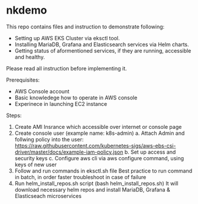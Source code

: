 # nkdemo
This repo contains files and instruction to demonstrate following:
- Setting up AWS EKS Cluster via eksctl tool.
- Installing MariaDB, Grafana and Elasticsearch services via Helm charts.
- Getting status of aformentioned services, if they are running, accessible and healthy.

Please read all instruction before implementing it.

Prerequisites:

- AWS Console account
- Basic knowledege how to operate in AWS console
- Experinece in launching EC2 instance

Steps:

1. Create AMI Insrance which accessible over internet or console page
2. Create console user (example name: k8s-admin)
    a. Attach Admin and follwing policy into the user:
    https://raw.githubusercontent.com/kubernetes-sigs/aws-ebs-csi-driver/master/docs/example-iam-policy.json
    b. Set up access and security keys
    c. Configure aws cli via aws configure command, using keys of new user
3. Follow and run commands in eksctl.sh file
    Best practice to run command in batch, in order faster troubleshoot in case of failure
4. Run helm_install_repos.sh script (bash helm_install_repos.sh)
    It will download necessary helm repos and install MariaDB, Grafana & Elasticseach microservices